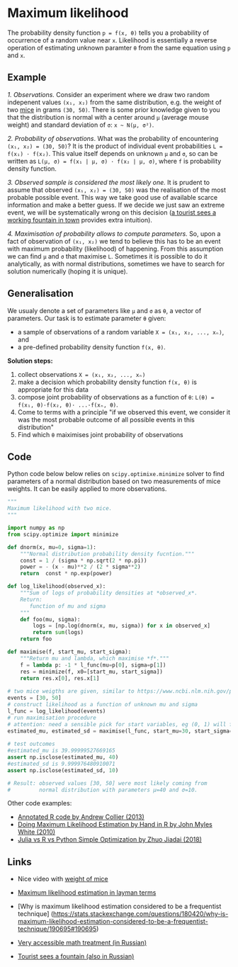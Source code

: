 Maximum likelihood
==================

The probability density function `p = f(x, θ)` tells you a probability of occurrence 
of a random value near `x`.  Likelihood is essentially a reverse operation of estimating unknown paramter `θ` from the same equation using `p` and `x`.

## Example

*1. Observations.* Consider an experiment where we draw two random indepenent values `(x₁, x₂)` from the same distribution, e.g. the weight of two [mice][mice] in grams `(30, 50)`. 
There is some prior knowledge given to you that the distribution is normal with 
a center around `μ` (average mouse weight) and standard deviation of `σ`: `x ~ N(μ, σ²)`. 

*2. Probability of observations*. What was the probability of encountering `(x₁, x₂) = (30, 50)`? It is the product of individual event probabilities `L = f(x₁) · f(x₂)`. This value itself depends on  unknown `μ` and `σ`, so can be written as `L(μ, σ) = f(x₁ | μ, σ) · f(x₂ | μ, σ)`,  where `f` is probability density function.   

*3. Observed sample is considered the most likely one.*
It is prudent to assume that observed `(x₁, x₂) = (30, 50)` was the realisation of the most probable possible event. This way we take good use of available scarce information and make a better guess. If we decide we just saw an extreme event, we will be systematically wrong on this decision ([a tourist sees a working fountain in town][fountain] provides extra intuition).


*4. Maximisation of probability allows to compute parameters.*
So, upon a fact of observation of `(x₁, x₂)` we tend to believe this has to be an event with 
maximum probability (likelihood) of happening. From this assumption we can find `μ` and `σ`
that maximise `L`. Sometimes it is possible to do it analytically, as with normal 
distributions, sometimes we have to search for solution numerically (hoping it is unique).

## Generalisation

We usualy denote a set of parameters like `μ` and `σ` as `θ`, a vector of parameters.
Our task is to estimate parameter `θ` given:

- a sample of observations of а random variable `X = (x₁, x₂, ..., xₙ)`, and
- a pre-defined probability density function `f(x, θ)`. 
 
**Solution steps:**

1. collect observations `X = (x₁, x₂, ..., xₙ)`
2. make a decision which probability density function `f(x, θ)` is appropriate
   for this data
3. compose joint probability of observations as a function of `θ`: 
   `L(θ) = f(x₁, θ)·f(x₂, θ)· ...·f(xₙ, θ)`.
4. Come to terms with a principle "if we observed this event, we consider 
   it was the most probable outcome of all possible events in this distribution" 
5. Find which `θ` maiximises joint probability of observations


Code
----

Python code below below relies on `scipy.optimixe.minimize` solver 
to find parameters of a normal distribution based on two measurements 
of mice weights. It can be easily applied to more observations. 

```python
"""
Maximum likelihood with two mice.
"""

import numpy as np
from scipy.optimize import minimize

def dnorm(x, mu=0, sigma=1):
    """Normal distribution probability density fucntion."""
    const = 1 / (sigma * np.sqrt(2 * np.pi)) 
    power = - (x - mu)**2 / (2 * sigma**2)
    return  const * np.exp(power)

def log_likelihood(observed_x): 
    """Sum of logs of probability densities at *observed_x*.
    Return:
       function of mu and sigma 
    """
    def foo(mu, sigma):
        logs = [np.log(dnorm(x, mu, sigma)) for x in observed_x]
        return sum(logs)
    return foo

def maximise(f, start_mu, start_sigma):
    """Return mu and lambda, which maximise *f*."""
    f = lambda p: -1 * l_func(mu=p[0], sigma=p[1])
    res = minimize(f, x0=[start_mu, start_sigma])
    return res.x[0], res.x[1]
    
# two mice weigths are given, similar to https://www.ncbi.nlm.nih.gov/pmc/articles/PMC6143748/
events = [30, 50]
# construct likelihood as a function of unknown mu and sigma
l_func = log_likelihood(events)
# run maximisation procedure
# attention: need a sensible pick for start variables, eg (0, 1) will fail
estimated_mu, estimated_sd = maximise(l_func, start_mu=30, start_sigma=3)
      
# test outcomes
#estimated_mu is 39.99999527669165
assert np.isclose(estimated_mu, 40)
#estimated_sd is 9.999976480910071
assert np.isclose(estimated_sd, 10)

# Result: observed values [30, 50] were most likely coming from 
#         normal distribution with parameters μ=40 and σ=10.
```

Other code examples:
- [Annotated R code by Andrew Collier (2013)][ab]
- [Doing Maximum Likelihood Estimation by Hand in R by John Myles White (2010)][jw] 
- [Julia vs R vs Python Simple Optimization by Zhuo Jiadai (2018)][zh]

[ab]: https://datawookie.netlify.com/blog/2013/08/fitting-a-model-by-maximum-likelihood
[jw]: http://www.johnmyleswhite.com/notebook/2010/04/21/doing-maximum-likelihood-estimation-by-hand-in-r
[zh]: https://www.codementor.io/zhuojiadai/julia-vs-r-vs-python-simple-optimization-gnqi4njro

Links
-----

- Nice video with [weight of mice][mice]

[mice]: https://www.youtube.com/watch?v=XepXtl9YKwc

- [Maximum likelihood estimation in layman terms](https://stats.stackexchange.com/questions/112451/maximum-likelihood-estimation-mle-in-layman-terms)

- [Why is maximum likelihood estimation considered to be a frequentist technique] (https://stats.stackexchange.com/questions/180420/why-is-maximum-likelihood-estimation-considered-to-be-a-frequentist-technique/190695#190695)


- [Very accessible math treatment (in Russian)](https://nsu.ru/mmf/tvims/chernova/ms/lec/node14.html)

- [Tourist sees a fountain (also in Russian)][fountain]

[fountain]: https://www.youtube.com/watch?v=2iRIqkm1mug
